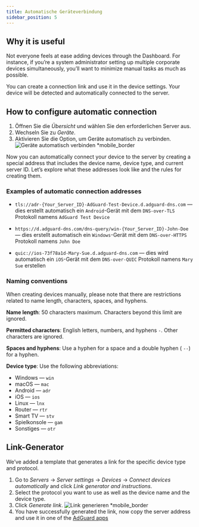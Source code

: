 ```yaml
---
title: Automatische Geräteverbindung
sidebar_position: 5
---
```


## Why it is useful

Not everyone feels at ease adding devices through the Dashboard. For instance, if you’re a system administrator setting up multiple corporate devices simultaneously, you’ll want to minimize manual tasks as much as possible.

You can create a connection link and use it in the device settings. Your device will be detected and automatically connected to the server.

## How to configure automatic connection

1. Öffnen Sie die _Übersicht_ und wählen Sie den erforderlichen Server aus.
2. Wechseln Sie zu _Geräte_.
3. Aktivieren Sie die Option, um Geräte automatisch zu verbinden.
   ![Geräte automatisch verbinden \*mobile\_border](https://cdn.adtidy.org/content/kb/dns/private/new_dns/connect/automatically_step4.png)

Now you can automatically connect your device to the server by creating a special address that includes the device name, device type, and current server ID. Let’s explore what these addresses look like and the rules for creating them.

### Examples of automatic connection addresses

- `tls://adr-{Your_Server_ID}-AdGuard-Test-Device.d.adguard-dns.com` — dies erstellt automatisch ein `Android`-Gerät mit dem `DNS-over-TLS` Protokoll namens `AdGuard Test Device`

- `https://d.adguard-dns.com/dns-query/win-{Your_Server_ID}-John-Doe` — dies erstellt automatisch ein `Windows`-Gerät mit dem `DNS-over-HTTPS` Protokoll namens `John Doe`

- `quic://ios-73f78a1d-Mary-Sue.d.adguard-dns.com` — dies wird automatisch ein `iOS`-Gerät mit dem `DNS-over-QUIC` Protokoll namens `Mary Sue` erstellen

### Naming conventions

When creating devices manually, please note that there are restrictions related to name length, characters, spaces, and hyphens.

**Name length**: 50 characters maximum. Characters beyond this limit are ignored.

**Permitted characters**: English letters, numbers, and hyphens `-`. Other characters are ignored.

**Spaces and hyphens**: Use a hyphen for a space and a double hyphen ( `--`) for a hyphen.

**Device type**: Use the following abbreviations:

- Windows — `win`
- macOS — `mac`
- Android — `adr`
- iOS — `ios`
- Linux — `lnx`
- Router — `rtr`
- Smart TV — `stv`
- Spielkonsole — `gam`
- Sonstiges — `otr`

## Link-Generator

We’ve added a template that generates a link for the specific device type and protocol.

1. Go to _Servers_ → _Server settings_ → _Devices_ → _Connect devices automatically_ and click _Link generator and instructions_.
2. Select the protocol you want to use as well as the device name and the device type.
3. Click _Generate link_.
   ![Link generieren \*mobile\_border](https://cdn.adtidy.org/content/kb/dns/private/new_dns/connect/automatically_step7.png)
4. You have successfully generated the link, now copy the server address and use it in one of the [AdGuard apps](https://adguard.com/welcome.html)
